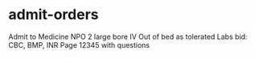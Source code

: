 # admit-orders
Admit to Medicine
NPO
2 large bore IV
Out of bed as tolerated
Labs bid: CBC, BMP, INR
Page 12345 with questions

